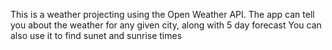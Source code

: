This is a weather projecting using the Open Weather API. 
The app can tell you about the weather for any given city, along with 5 day forecast
You can also use it to find sunet and sunrise times
